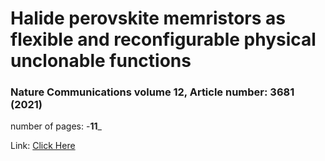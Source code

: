 # **Halide perovskite memristors as flexible and reconfigurable physical unclonable functions**
### Nature Communications volume 12, Article number: 3681 (2021) 
number of pages: -**11**_

Link: [Click Here](https://www.nature.com/articles/s41467-021-24057-0)

